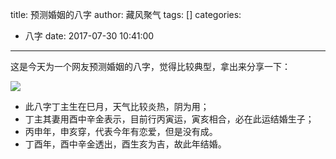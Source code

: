 title: 预测婚姻的八字
author: 藏风聚气
tags: []
categories:
  - 八字
date: 2017-07-30 10:41:00
---
这是今天为一个网友预测婚姻的八字，觉得比较典型，拿出来分享一下：

![](http://fs-image.pull.net.cn/17-7-30/36007906.jpg!800)


- 此八字丁主生在巳月，天气比较炎热，阴为用；
- 丁主其妻用酉中辛金表示，目前行丙寅运，寅亥相合，必在此运结婚生子；
- 丙申年，申亥穿，代表今年有恋爱，但是没有成。
- 丁酉年，酉中辛金透出，酉生亥为吉，故此年结婚。